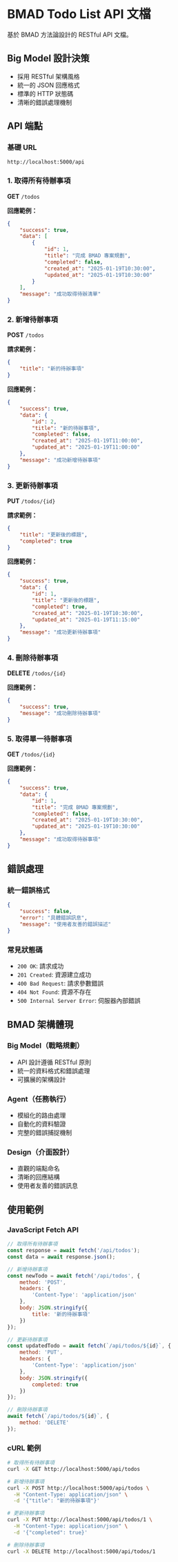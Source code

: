 # BMAD Todo List API 文檔

基於 BMAD 方法論設計的 RESTful API 文檔。

## Big Model 設計決策

- 採用 RESTful 架構風格
- 統一的 JSON 回應格式
- 標準的 HTTP 狀態碼
- 清晰的錯誤處理機制

## API 端點

### 基礎 URL
```
http://localhost:5000/api
```

### 1. 取得所有待辦事項

**GET** `/todos`

**回應範例：**
```json
{
    "success": true,
    "data": [
        {
            "id": 1,
            "title": "完成 BMAD 專案規劃",
            "completed": false,
            "created_at": "2025-01-19T10:30:00",
            "updated_at": "2025-01-19T10:30:00"
        }
    ],
    "message": "成功取得待辦清單"
}
```

### 2. 新增待辦事項

**POST** `/todos`

**請求範例：**
```json
{
    "title": "新的待辦事項"
}
```

**回應範例：**
```json
{
    "success": true,
    "data": {
        "id": 2,
        "title": "新的待辦事項",
        "completed": false,
        "created_at": "2025-01-19T11:00:00",
        "updated_at": "2025-01-19T11:00:00"
    },
    "message": "成功新增待辦事項"
}
```

### 3. 更新待辦事項

**PUT** `/todos/{id}`

**請求範例：**
```json
{
    "title": "更新後的標題",
    "completed": true
}
```

**回應範例：**
```json
{
    "success": true,
    "data": {
        "id": 1,
        "title": "更新後的標題",
        "completed": true,
        "created_at": "2025-01-19T10:30:00",
        "updated_at": "2025-01-19T11:15:00"
    },
    "message": "成功更新待辦事項"
}
```

### 4. 刪除待辦事項

**DELETE** `/todos/{id}`

**回應範例：**
```json
{
    "success": true,
    "message": "成功刪除待辦事項"
}
```

### 5. 取得單一待辦事項

**GET** `/todos/{id}`

**回應範例：**
```json
{
    "success": true,
    "data": {
        "id": 1,
        "title": "完成 BMAD 專案規劃",
        "completed": false,
        "created_at": "2025-01-19T10:30:00",
        "updated_at": "2025-01-19T10:30:00"
    },
    "message": "成功取得待辦事項"
}
```

## 錯誤處理

### 統一錯誤格式
```json
{
    "success": false,
    "error": "具體錯誤訊息",
    "message": "使用者友善的錯誤描述"
}
```

### 常見狀態碼

- `200 OK`: 請求成功
- `201 Created`: 資源建立成功
- `400 Bad Request`: 請求參數錯誤
- `404 Not Found`: 資源不存在
- `500 Internal Server Error`: 伺服器內部錯誤

## BMAD 架構體現

### Big Model（戰略規劃）
- API 設計遵循 RESTful 原則
- 統一的資料格式和錯誤處理
- 可擴展的架構設計

### Agent（任務執行）
- 模組化的路由處理
- 自動化的資料驗證
- 完整的錯誤捕捉機制

### Design（介面設計）
- 直觀的端點命名
- 清晰的回應結構
- 使用者友善的錯誤訊息

## 使用範例

### JavaScript Fetch API
```javascript
// 取得所有待辦事項
const response = await fetch('/api/todos');
const data = await response.json();

// 新增待辦事項
const newTodo = await fetch('/api/todos', {
    method: 'POST',
    headers: {
        'Content-Type': 'application/json'
    },
    body: JSON.stringify({
        title: '新的待辦事項'
    })
});

// 更新待辦事項
const updatedTodo = await fetch(`/api/todos/${id}`, {
    method: 'PUT',
    headers: {
        'Content-Type': 'application/json'
    },
    body: JSON.stringify({
        completed: true
    })
});

// 刪除待辦事項
await fetch(`/api/todos/${id}`, {
    method: 'DELETE'
});
```

### cURL 範例
```bash
# 取得所有待辦事項
curl -X GET http://localhost:5000/api/todos

# 新增待辦事項
curl -X POST http://localhost:5000/api/todos \
  -H "Content-Type: application/json" \
  -d '{"title": "新的待辦事項"}'

# 更新待辦事項
curl -X PUT http://localhost:5000/api/todos/1 \
  -H "Content-Type: application/json" \
  -d '{"completed": true}'

# 刪除待辦事項
curl -X DELETE http://localhost:5000/api/todos/1
```